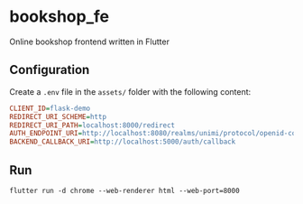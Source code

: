 # bookshop_fe

Online bookshop frontend written in Flutter

## Configuration

Create a `.env` file in the `assets/` folder with the following content:

```ini
CLIENT_ID=flask-demo
REDIRECT_URI_SCHEME=http
REDIRECT_URI_PATH=localhost:8000/redirect
AUTH_ENDPOINT_URI=http://localhost:8080/realms/unimi/protocol/openid-connect/auth
BACKEND_CALLBACK_URI=http://localhost:5000/auth/callback
```

## Run

`flutter run -d chrome --web-renderer html --web-port=8000
`
